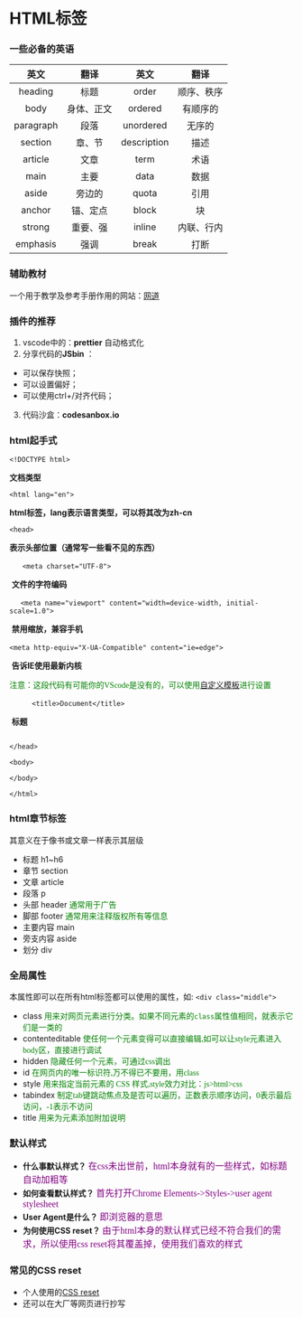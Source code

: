 # HTML标签


### 一些必备的英语

|   英文    |    翻译    |    英文     |    翻译    |
| :-------: | :--------: | :---------: | :--------: |
|  heading  |    标题    |    order    | 顺序、秩序 |
|   body    | 身体、正文 |   ordered   |  有顺序的  |
| paragraph |    段落    |  unordered  |   无序的   |
|  section  |   章、节   | description |    描述    |
|  article  |    文章    |    term     |    术语    |
|   main    |    主要    |    data     |    数据    |
|   aside   |   旁边的   |    quota    |    引用    |
|  anchor   |  锚、定点  |    block    |     块     |
|  strong   |  重要、强  |   inline    | 内联、行内 |
| emphasis  |    强调    |    break    |    打断    |



### 辅助教材

一个用于教学及参考手册作用的网站：[网道](wangdoc.com)



### 插件的推荐

1. vscode中的：**prettier** 自动格式化
2. 分享代码的**JSbin** ：

- 可以保存快照；
- 可以设置偏好；
- 可以使用ctrl+/对齐代码；
3. 代码沙盒：**codesanbox.io**

   

### html起手式

`<!DOCTYPE html>`   

**文档类型**

`<html lang="en">`   

**html标签，lang表示语言类型，可以将其改为zh-cn**

`<head>` 

**表示头部位置（通常写一些看不见的东西）**

       ` <meta charset="UTF-8">`  

​        **文件的字符编码**

        `<meta name="viewport" content="width=device-width, initial-scale=1.0">`

​         **禁用缩放，兼容手机**

​        `<meta http-equiv="X-UA-Compatible" content="ie=edge">`

​         **告诉IE使用最新内核**

​         <font face="黑体" color=green>注意：这段代码有可能你的VScode是没有的，可以使用[自定义模板](https://www.jianshu.com/p/fe027008dacf)进行设置</font>

​         `     <title>Document</title>`

​         **标题**


   ``` 

</head>

<body>

</body>

</html>
   ```

### html章节标签

其意义在于像书或文章一样表示其层级

- 标题 h1~h6
- 章节 section
- 文章 article
- 段落 p
- 头部 header <font face="黑体" color="green">通常用于广告</font>
- 脚部 footer  <font face="黑体" color="green">通常用来注释版权所有等信息</font>
- 主要内容 main
- 旁支内容 aside
- 划分 div

### 全局属性

本属性即可以在所有html标签都可以使用的属性，如:
                                                               `<div class="middle">`

- class     <font face="黑体" color="green">用来对网页元素进行分类。如果不同元素的`class`属性值相同，就表示它们是一类的</font>
- contenteditable    <font face="黑体" color="green">使任何一个元素变得可以直接编辑,如可以让style元素进入body区，直接进行调试</font>
- hidden   <font face="黑体" color="green">隐藏任何一个元素，可通过css调出</font>
- id   <font face="黑体" color="green">在网页内的唯一标识符,万不得已不要用，用class</font>
- style  <font face="黑体" color="green">用来指定当前元素的 CSS 样式,style效力对比：js>html>css</font>
- tabindex   <font face="黑体" color="green">制定tab键跳动焦点及是否可以遍历，正数表示顺序访问，0表示最后访问，-1表示不访问</font>
- title   <font face="黑体" color="green">用来为元素添加附加说明</font>

### 默认样式

- **什么事默认样式？**
   <font face="黑体" color="800080" size="3">在css未出世前，html本身就有的一些样式，如标题自动加粗等</font> 
- **如何查看默认样式？**
   <font face="黑体" color="800080" size="3">首先打开Chrome</font>
   <font face="黑体" color="800080" size="3">Elements->Styles->user agent stylesheet</font>
- **User Agent是什么？**
   <font face="黑体" color="800080" size="3">即浏览器的意思</font>
- **为何使用CSS reset？**
   <font face="黑体" color="800080" size="3">由于html本身的默认样式已经不符合我们的需求，所以使用css reset将其覆盖掉，使用我们喜欢的样式</font>

### 常见的CSS reset

- 个人使用的[CSS reset]()
- 还可以在大厂等网页进行抄写

